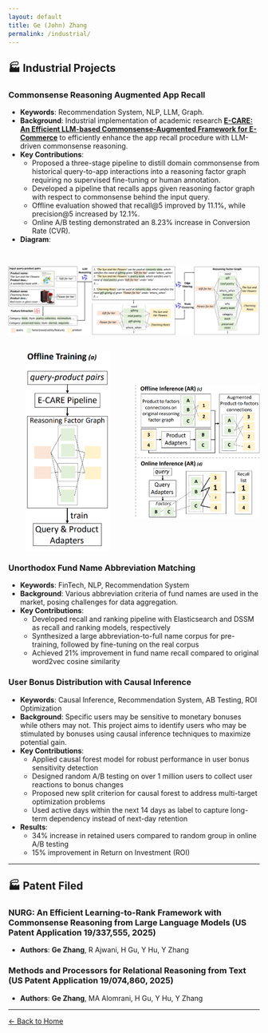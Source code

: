 ```yaml
---
layout: default
title: Ge (John) Zhang
permalink: /industrial/
---
```


## 🏭 Industrial Projects

### **Commonsense Reasoning Augmented App Recall**
- **Keywords**: Recommendation System, NLP, LLM, Graph.
- **Background**: Industrial implementation of academic research [**E-CARE: An Efficient LLM-based Commonsense-Augmented Framework for E-Commerce**](/research/#ecare) to efficiently enhance the app recall procedure with LLM-driven commonsense reasoning.
- **Key Contributions**:
  - Proposed a three-stage pipeline to distill domain commonsense from historical query-to-app interactions into a reasoning factor graph requiring no supervised fine-tuning or human annotation.
  - Developed a pipeline that recalls apps given reasoning factor graph with respect to commonsense behind the input query.
  - Offline evaluation showed that recall@5 improved by 11.1%, while precision@5 increased by 12.1%.
  - Online A/B testing demonstrated an 8.23% increase in Conversion Rate (CVR).
- **Diagram**:
<img src="/resources/ECARE_pipeline_v2.png" alt="graph generation" style="width:100%; height:200px; object-fit:contain;" />
<div style="display:flex; gap: 12px; align-items:flex-start;">
  <img src="/resources/offline_training.png" alt="Offline Training Pipeline" style="width:50%; height:400px; object-fit:contain;" />
  <img src="/resources/app_recall.png" alt="App Recall Pipeline" style="width:50%; height:400px; object-fit:contain;" />
</div>

### **Unorthodox Fund Name Abbreviation Matching**
- **Keywords**: FinTech, NLP, Recommendation System
- **Background**: Various abbreviation criteria of fund names are used in the market, posing challenges for data aggregation.
- **Key Contributions**:
  - Developed recall and ranking pipeline with Elasticsearch and DSSM as recall and ranking models, respectively
  - Synthesized a large abbreviation-to-full name corpus for pre-training, followed by fine-tuning on the real corpus
  - Achieved 21% improvement in fund name recall compared to original word2vec cosine similarity

### **User Bonus Distribution with Causal Inference**
- **Keywords**: Causal Inference, Recommendation System, AB Testing, ROI Optimization
- **Background**: Specific users may be sensitive to monetary bonuses while others may not. This project aims to identify users who may be stimulated by bonuses using causal inference techniques to maximize potential gain.
- **Key Contributions**:
  - Applied causal forest model for robust performance in user bonus sensitivity detection
  - Designed random A/B testing on over 1 million users to collect user reactions to bonus changes
  - Proposed new split criterion for causal forest to address multi-target optimization problems
  - Used active days within the next 14 days as label to capture long-term dependency instead of next-day retention
- **Results**: 
  - 34% increase in retained users compared to random group in online A/B testing
  - 15% improvement in Return on Investment (ROI)

---

## 🏭 Patent Filed

### **NURG: An Efficient Learning-to-Rank Framework with Commonsense Reasoning from Large Language Models** (US Patent Application 19/337,555, 2025)
- **Authors**: **Ge Zhang**, R Ajwani, H Gu, Y Hu, Y Zhang

### **Methods and Processors for Relational Reasoning from Text** (US Patent Application 19/074,860, 2025)
- **Authors**: **Ge Zhang**, MA Alomrani, H Gu, Y Hu, Y Zhang

---

[← Back to Home](/)
